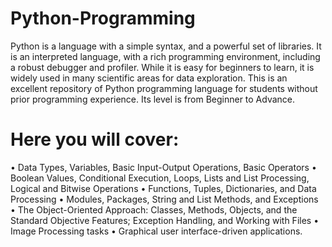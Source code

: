 # Python-Programming
Python is a language with a simple syntax, and a powerful set of libraries. It is an interpreted language, with a rich programming environment, including a robust debugger and profiler. While it is easy for beginners to learn, it is widely used in many scientific areas for data exploration. This is an excellent repository of Python programming language for students without prior programming experience. Its level is from Beginner to Advance.

# Here you will cover:
•	Data Types, Variables, Basic Input-Output Operations, Basic Operators
•	Boolean Values, Conditional Execution, Loops, Lists and List Processing, Logical and Bitwise Operations
•	Functions, Tuples, Dictionaries, and Data Processing
•	Modules, Packages, String and List Methods, and Exceptions
•	The Object-Oriented Approach: Classes, Methods, Objects, and the Standard Objective Features; Exception Handling, and Working with Files
•	Image Processing tasks
•	Graphical user interface-driven applications.

